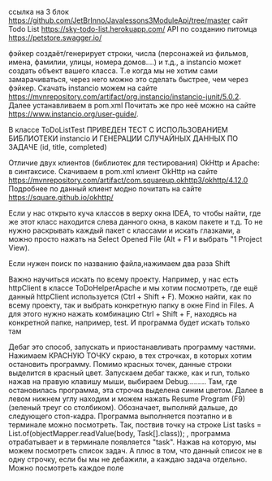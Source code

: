 ссылка на 3 блок https://github.com/JetBrInno/Javalessons3ModuleApi/tree/master
сайт Todo List https://sky-todo-list.herokuapp.com/
API по созданию питомца https://petstore.swagger.io/

фэйкер создаёт/генерирует строки, числа (персонажей из фильмов, имена, фамилии, улицы, номера домов....) и т.д.,
а instancio может создать объект вашего класса. Т.е когда мы не хотим сами замарачиваться, через него можно это
сделать быстрее, чем через фэйкер. Скачать instancio можем на сайте
https://mvnrepository.com/artifact/org.instancio/instancio-junit/5.0.2. Далее устанавливаем в pom.xml
Почитать же про неё можно на сайте https://www.instancio.org/user-guide/.

В классе ToDoListTest ПРИВЕДЕН ТЕСТ С ИСПОЛЬЗОВАНИЕМ БИБЛИОТЕКИ instancio И ГЕНЕРАЦИИ СЛУЧАЙНЫХ ДАННЫХ ПО ЗАДАЧЕ
(id, title, completed)

Отличие двух клиентов (библиотек для тестирования) OkHttp и Apache: в синтаксисе. Скачиваем в pom.xml
клиент OkHttp на сайте https://mvnrepository.com/artifact/com.squareup.okhttp3/okhttp/4.12.0
Подробнее по данный клиент модно почитать на сайте https://square.github.io/okhttp/

Если у нас открыто куча классов в  верху окна IDEA, то чтобы найти, где же этот класс находится слева данного окна, 
в каком пакете и т.д. То не нужно раскрывать каждый пакет с классами и искать глазками, а можно просто нажать 
на Select Opened File (Alt + F1 и выбрать "1 Project View).

Если нужен поиск по названию файла,нажимаем два раза Shift 


Важно научиться искать по всему проекту. Например, у нас есть httpClient в классе ToDoHelperApache и мы хотим
посмотреть, где ещё данный httpClient используется (Ctrl + Shift + F). Можно найти, как по всему проекту, так и 
выбрать конкретную папку в окне Find in Files. А для этого нужно нажать комбинацию Ctrl + Shift + F, 
находясь на конкретной папке, например, test. И программа будет искать только там

Дебаг это способ, запускать и приостанавливать программу частями. Нажимаем  КРАСНУЮ ТОЧКУ скраю, в тех строчках,
в которых хотим остановить программу. Помимо красных точек, данные строки выделится в красный цвет. Запускаем дебаг
также, как и run, только нажав на правую клавишу мыши, выбираем Debug......... Там, где остановилась программа,
эта строчка выделена синим цветом. Далее в левом нижнем углу находим и можем нажать Resume Program (F9)(зеленый треуг
со столбиком). Обозначает, выполняй дальше, до следующего стоп-кадра. Программа выполняется поэтапно и в терминале
можно посмотреть. Так, поствив точку на строке List<Task> tasks = List.of(objectMapper.readValue(body, Task[].class));
, программа отрабатывает и в терминале появляется "task". Нажав на которую, мы можем посмотреть список задач.
А плюс в том, что данный список не в одну строчку, если бы мы не дебажили,
а каждаю задача отдельно. Можно посмотреть каждое поле

